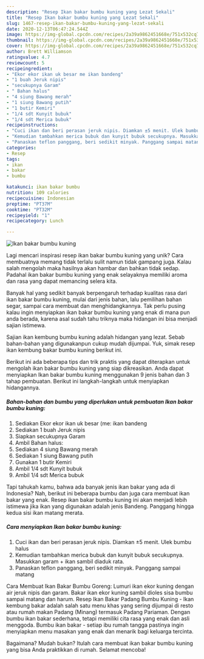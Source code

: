 ```yaml
---
description: "Resep Ikan bakar bumbu kuning yang Lezat Sekali"
title: "Resep Ikan bakar bumbu kuning yang Lezat Sekali"
slug: 1467-resep-ikan-bakar-bumbu-kuning-yang-lezat-sekali
date: 2020-12-13T06:47:24.544Z
image: https://img-global.cpcdn.com/recipes/2a39a9862451668e/751x532cq70/ikan-bakar-bumbu-kuning-foto-resep-utama.jpg
thumbnail: https://img-global.cpcdn.com/recipes/2a39a9862451668e/751x532cq70/ikan-bakar-bumbu-kuning-foto-resep-utama.jpg
cover: https://img-global.cpcdn.com/recipes/2a39a9862451668e/751x532cq70/ikan-bakar-bumbu-kuning-foto-resep-utama.jpg
author: Brett Williamson
ratingvalue: 4.7
reviewcount: 5
recipeingredient:
- "Ekor ekor ikan uk besar me ikan bandeng"
- "1 buah Jeruk nipis"
- "secukupnya Garam"
- " Bahan halus"
- "4 siung Bawang merah"
- "1 siung Bawang putih"
- "1 butir Kemiri"
- "1/4 sdt Kunyit bubuk"
- "1/4 sdt Merica bubuk"
recipeinstructions:
- "Cuci ikan dan beri perasan jeruk nipis. Diamkan ±5 menit. Ulek bumbu halus"
- "Kemudian tambahkan merica bubuk dan kunyit bubuk secukupnya. Masukkan garam + ikan sambil diaduk rata."
- "Panaskan teflon panggang, beri sedikit minyak. Panggang sampai matang"
categories:
- Resep
tags:
- ikan
- bakar
- bumbu

katakunci: ikan bakar bumbu 
nutrition: 109 calories
recipecuisine: Indonesian
preptime: "PT37M"
cooktime: "PT32M"
recipeyield: "1"
recipecategory: Lunch

---
```



![Ikan bakar bumbu kuning](https://img-global.cpcdn.com/recipes/2a39a9862451668e/751x532cq70/ikan-bakar-bumbu-kuning-foto-resep-utama.jpg)

Lagi mencari inspirasi resep ikan bakar bumbu kuning yang unik? Cara membuatnya memang tidak terlalu sulit namun tidak gampang juga. Kalau salah mengolah maka hasilnya akan hambar dan bahkan tidak sedap. Padahal ikan bakar bumbu kuning yang enak selayaknya memiliki aroma dan rasa yang dapat memancing selera kita.

Banyak hal yang sedikit banyak berpengaruh terhadap kualitas rasa dari ikan bakar bumbu kuning, mulai dari jenis bahan, lalu pemilihan bahan segar, sampai cara membuat dan menghidangkannya. Tak perlu pusing kalau ingin menyiapkan ikan bakar bumbu kuning yang enak di mana pun anda berada, karena asal sudah tahu triknya maka hidangan ini bisa menjadi sajian istimewa.

Sajian ikan kembung bumbu kuning adalah hidangan yang lezat. Sebab bahan-bahan yang digunakanpun cukup mudah dijumpai. Yuk, simak resep ikan kembung bakar bumbu kuning berikut ini.


Berikut ini ada beberapa tips dan trik praktis yang dapat diterapkan untuk mengolah ikan bakar bumbu kuning yang siap dikreasikan. Anda dapat menyiapkan Ikan bakar bumbu kuning menggunakan 9 jenis bahan dan 3 tahap pembuatan. Berikut ini langkah-langkah untuk menyiapkan hidangannya.

<!--inarticleads1-->

##### Bahan-bahan dan bumbu yang diperlukan untuk pembuatan Ikan bakar bumbu kuning:

1. Sediakan Ekor ekor ikan uk besar (me: ikan bandeng
1. Sediakan 1 buah Jeruk nipis
1. Siapkan secukupnya Garam
1. Ambil  Bahan halus:
1. Sediakan 4 siung Bawang merah
1. Sediakan 1 siung Bawang putih
1. Gunakan 1 butir Kemiri
1. Ambil 1/4 sdt Kunyit bubuk
1. Ambil 1/4 sdt Merica bubuk


Tapi tahukah kamu, bahwa ada banyak jenis ikan bakar yang ada di Indonesia? Nah, berikut ini beberapa bumbu dan juga cara membuat ikan bakar yang enak. Resep ikan bakar bumbu kuning ini akan menjadi lebih istimewa jika ikan yang digunakan adalah jenis Bandeng. Panggang hingga kedua sisi ikan matang merata. 

<!--inarticleads2-->

##### Cara menyiapkan Ikan bakar bumbu kuning:

1. Cuci ikan dan beri perasan jeruk nipis. Diamkan ±5 menit. Ulek bumbu halus
1. Kemudian tambahkan merica bubuk dan kunyit bubuk secukupnya. Masukkan garam + ikan sambil diaduk rata.
1. Panaskan teflon panggang, beri sedikit minyak. Panggang sampai matang


Cara Membuat Ikan Bakar Bumbu Goreng: Lumuri ikan ekor kuning dengan air jeruk nipis dan garam. Bakar ikan ekor kuning sambil dioles sisa bumbu sampai matang dan harum. Resep Ikan Bakar Padang Bumbu Kuning - Ikan kembung bakar adalah salah satu menu khas yang sering dijumpai di resto atau rumah makan Padang (Minang) termasuk Padang Pariaman. Dengan bumbu ikan bakar sederhana, tetapi memiliki cita rasa yang enak dan asli menggoda. Bumbu ikan bakar - setiap ibu rumah tangga pastinya ingin menyiapkan menu masakan yang enak dan menarik bagi keluarga tercinta. 

Bagaimana? Mudah bukan? Itulah cara membuat ikan bakar bumbu kuning yang bisa Anda praktikkan di rumah. Selamat mencoba!
